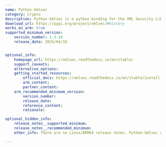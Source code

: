 ```yaml
---
name: Python-Xmlsec
category: Crypto
description: Python-Xmlsec is a python binding for the XML Security Library (Xmlsec).
download_url: https://pypi.org/project/xmlsec/#history
works_on_arm: true
supported_minimum_version:
    version_number: 1.3.14
    release_date: 2024/04/18


optional_info:
    homepage_url: https://xmlsec.readthedocs.io/en/stable/
    support_caveats:
    alternative_options:
    getting_started_resources:
        official_docs: https://xmlsec.readthedocs.io/en/stable/install.html#installation
        arm_content:
        partner_content:
    arm_recommended_minimum_version:
        version_number:
        release_date:
        reference_content:
        rationale:

optional_hidden_info:
    release_notes__supported_minimum:
    release_notes__recommended_minimum:
    other_info: There are no Linux/ARM64 release notes. Python-Xmlsec can be installed via pip from version 1.3.14. Earlier versions do not have the wheels for aarch64, and fail to get installed via pip.

---
```

